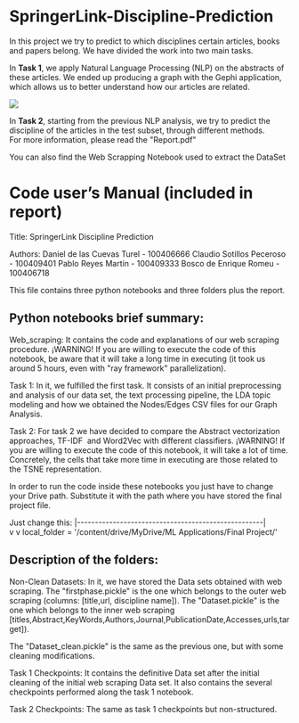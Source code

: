 # SpringerLink-Discipline-Prediction
In this project we try to predict to which disciplines certain articles, books and papers belong.  We have divided the work into two main tasks.  

In <b>Task 1</b>, we apply Natural Language Processing (NLP) on the abstracts of these articles. 
We ended up producing a graph with the Gephi application, which allows us to better understand how our articles are related.  

![](https://github.com/claudio-sotillos/SpringerLink-Discipline-Prediction/blob/main/imgs/t1_r?raw=true)

In <b>Task 2</b>, starting from the previous NLP analysis, we try to predict the discipline of the articles in the test subset, through different methods.   
For more information, please read the "Report.pdf"

You can also find the Web Scrapping Notebook used to extract the DataSet






# Code user’s Manual (included in report)


Title:  SpringerLink Discipline Prediction

Authors:
Daniel de las Cuevas Turel - 100406666
Claudio Sotillos Peceroso -  100409401
Pablo Reyes Martín -  100409333
Bosco de Enrique Romeu - 100406718


This file contains three python notebooks and three folders plus the report. 

## Python notebooks brief summary:

 Web_scraping: It contains the code and explanations of our web scraping procedure.  ¡WARNING! If you are willing to execute the code of this notebook, be aware that it will take a long time in executing (it took us around 5 hours, even with "ray framework" parallelization).

Task 1: In it, we fulfilled the first task. It consists of an initial preprocessing and analysis of our data set, the text processing pipeline, the LDA topic modeling and how we obtained the Nodes/Edges CSV files for our Graph Analysis. 

Task 2: For task 2 we have decided to compare the Abstract vectorization approaches, TF-IDF  and Word2Vec with different classifiers. ¡WARNING! If you are willing to execute the code of this notebook, it will take a lot of time. Concretely, the cells that take more time in executing are those related to the TSNE representation.
 
In order to run the code inside these notebooks you just have to change your Drive path. 
Substitute it with the path where you have stored the final project file.

Just change this:  |----------------------------------------------------|             
		     v				                     v
      local_folder = '/content/drive/MyDrive/ML Applications/Final Project/'

## Description of the folders:

Non-Clean Datasets: In it, we have stored the Data sets obtained with web scraping. The "firstphase.pickle" is the one which belongs to the outer web scraping (columns: [title,url, discipline name]). The "Dataset.pickle" is the one which belongs to the inner web scraping  	  	 [titles,Abstract,KeyWords,Authors,Journal,PublicationDate,Accesses,urls,target]).

The "Dataset_clean.pickle" is the same as the previous one, but with some cleaning modifications. 

Task 1 Checkpoints: It contains the definitive Data set after the initial cleaning of the initial web scraping Data set. It also contains the several checkpoints performed along the task 1 notebook.

Task 2 Checkpoints: The same as task 1 checkpoints but non-structured.

